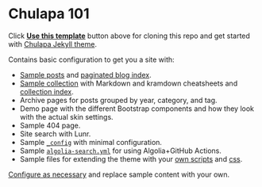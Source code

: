 # Chulapa 101

Click [**Use this template**](https://github.com/dieghernan/chulapa-101/generate) button above for cloning this repo and get started with [Chulapa Jekyll theme](https://github.com/dieghernan/chulapa).

Contains basic configuration to get you a site with:

- [Sample posts](./_posts/) and [paginated blog index](./blog/index.html).
- [Sample collection](./_cheatsheet/) with Markdown and kramdown cheatsheets and [collection index](./_pages/cheatsheet.md).
- Archive pages for posts grouped by year, category, and tag.
- Demo page with the different Bootstrap components and how they look with the actual skin settings.
- Sample 404 page.
- Site search with Lunr.
- Sample [`_config`](_config.yml) with minimal configuration.
- Sample [`algolia-search.yml`](README-algolia-search.yml) for using Algolia+GitHub Actions.
- Sample files for extending the theme with your [own scripts](./_includes/custom/) and [css](./assets/css/).

[Configure as necessary](https://dieghernan.github.io/chulapa/docs/02-config) and replace sample content with your own.